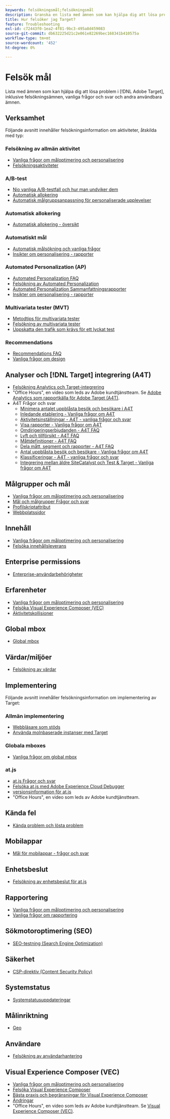 ```yaml
---
keywords: felsökningsmål;felsökningsmål
description: Granska en lista med ämnen som kan hjälpa dig att lösa problem i Adobe Target, inklusive felsökningsfrågor, vanliga frågor och svar samt andra användbara ämnen.
title: Hur felsöker jag Target?
feature: Troubleshooting
exl-id: c72443f0-1ea2-4f81-9bc3-495a8d459083
source-git-commit: db632225d21c2e061e82269bec168341b410575a
workflow-type: tm+mt
source-wordcount: '452'
ht-degree: 0%

---
```


# Felsök mål

Lista med ämnen som kan hjälpa dig att lösa problem i [!DNL Adobe Target], inklusive felsökningsämnen, vanliga frågor och svar och andra användbara ämnen.

## Verksamhet

Följande avsnitt innehåller felsökningsinformation om aktiviteter, åtskilda med typ:

### Felsökning av allmän aktivitet

* [Vanliga frågor om måloptimering och personalisering](/help/main/c-intro/cmp-target-standard-cheatsheet.md)
* [Felsökningsaktiviteter](/help/main/c-activities/c-troubleshooting-activities/troubleshooting-activities.md)

### A/B-test

* [Nio vanliga A/B-testfall och hur man undviker dem](/help/main/c-activities/t-test-ab/common-ab-testing-pitfalls.md)
* [Automatisk allokering](/help/main/c-activities/automated-traffic-allocation/automated-traffic-allocation.md)
* [Automatisk målgruppsanpassning för personaliserade upplevelser](/help/main/c-activities/auto-target/auto-target-to-optimize.md)

### Automatisk allokering

* [Automatisk allokering - översikt](/help/main/c-activities/automated-traffic-allocation/automated-traffic-allocation.md#section_0E72C1D72DE74F589F965D4B1763E5C3)

### Automatiskt mål

* [Automatisk målsökning och vanliga frågor](/help/main/c-activities/auto-target/auto-target-troubleshooting-faqs.md)
* [Insikter om personalisering - rapporter](/help/main/c-reports/c-personalization-insights-reports/personalization-insights-reports.md)

### Automated Personalization (AP)

* [Automated Personalization FAQ](/help/main/c-activities/t-automated-personalization/automated-personalization-faq.md)
* [Felsökning av Automated Personalization](/help/main/c-activities/t-automated-personalization/ap-trouble.md)
* [Automated Personalization Sammanfattningsrapporter](/help/main/c-reports/reports-ap.md)
* [Insikter om personalisering - rapporter](/help/main/c-reports/c-personalization-insights-reports/personalization-insights-reports.md)

### Multivariata tester (MVT)

* [Metodtips för multivariata tester](/help/main/c-activities/c-multivariate-testing/best-practices.md)
* [Felsökning av multivariata tester](/help/main/c-activities/c-multivariate-testing/best-practices.md)
* [Uppskatta den trafik som krävs för ett lyckat test](/help/main/c-activities/c-multivariate-testing/t-create-multivariate-test/traffic-estimator.md)

### Recommendations

* [Recommendations FAQ](/help/main/c-recommendations/c-recommendations-faq/recommendations-faq.md)
* [Vanliga frågor om design](/help/main/c-recommendations/c-design-overview/template-faq.md)

## Analyser och [!DNL Target] integrering (A4T)

* [Felsökning Analytics och Target-integrering](/help/main/c-integrating-target-with-mac/a4t/c-a4t-troubleshooting/a4t-troubleshooting.md)
* &quot;Office Hours&quot;, en video som leds av Adobe kundtjänstteam. Se [Adobe Analytics som rapportkälla för Adobe Target (A4T)](/help/main/c-integrating-target-with-mac/a4t/a4t.md).
* A4T Frågor och svar
   * [Minimera antalet uppblåsta besök och besökare i A4T](/help/main/c-integrating-target-with-mac/a4t/c-a4t-troubleshooting/minimizing-inflated-visit-and-visitor-counts-a4t.md)
   * [Inledande etablering - Vanliga frågor om A4T](/help/main/c-integrating-target-with-mac/a4t/r-a4t-faq/a4t-faq-initial-provisioning.md)
   * [Aktivitetsinställningar - A4T - vanliga frågor och svar](/help/main/c-integrating-target-with-mac/a4t/r-a4t-faq/a4t-faq-activity-setup.md)
   * [Visa rapporter - Vanliga frågor om A4T](/help/main/c-integrating-target-with-mac/a4t/r-a4t-faq/a4t-faq-viewing-reports.md)
   * [Omdirigeringserbjudanden - A4T FAQ](/help/main/c-integrating-target-with-mac/a4t/r-a4t-faq/a4t-faq-redirect-offers.md)
   * [Lyft och tillförsikt - A4T FAQ](/help/main/c-integrating-target-with-mac/a4t/r-a4t-faq/a4t-faq-lift-and-confidence.md)
   * [Måttdefinitioner - A4T FAQ](/help/main/c-integrating-target-with-mac/a4t/r-a4t-faq/a4t-faq-metric-definition.md)
   * [Dela mått, segment och rapporter - A4T FAQ](/help/main/c-target/c-troubleshooting-targets-and-audiences/a4t-faq-sharing-metrics-audiences-reports.md)
   * [Antal uppblåsta besök och besökare - Vanliga frågor om A4T](/help/main/c-integrating-target-with-mac/a4t/r-a4t-faq/a4t-faq-inflated-visit-and-visitor-counts.md)
   * [Klassificeringar - A4T - vanliga frågor och svar](/help/main/c-integrating-target-with-mac/a4t/r-a4t-faq/a4t-faq-classifications.md)
   * [Integrering mellan äldre SiteCatalyst och Test &amp; Target - Vanliga frågor om A4T](/help/main/c-integrating-target-with-mac/a4t/r-a4t-faq/a4t-faq-old-integration.md)

## Målgrupper och mål

* [Vanliga frågor om måloptimering och personalisering](/help/main/c-intro/cmp-target-standard-cheatsheet.md)
* [Mål och målgrupper Frågor och svar](/help/main/c-target/c-troubleshooting-targets-and-audiences/troubleshooting-targets-and-audiences.md)
* [Profilskriptattribut](/help/main/c-target/c-visitor-profile/profile-parameters.md)
* [Webbplatssidor](/help/main/c-target/c-audiences/c-target-rules/site-pages.md)

## Innehåll

* [Vanliga frågor om måloptimering och personalisering](/help/main/c-intro/cmp-target-standard-cheatsheet.md)
* [Felsöka innehållsleverans](/help/main/c-activities/c-troubleshooting-activities/content-trouble.md)

## Enterprise permissions

* [Enterprise-användarbehörigheter](/help/main/administrating-target/c-user-management/property-channel/property-channel.md)

## Erfarenheter

* [Vanliga frågor om måloptimering och personalisering](/help/main/c-intro/cmp-target-standard-cheatsheet.md)
* [Felsöka Visual Experience Composer (VEC)](/help/main/c-experiences/c-visual-experience-composer/r-troubleshoot-composer/troubleshoot-composer.md)
* [Aktivitetskollisioner](/help/main/c-experiences/c-visual-experience-composer/activity-collisions.md)

## Global mbox

* [Global mbox](/help/main/c-implementing-target/c-implementing-target-for-client-side-web/c-target-atjs-faq/global-mbox-frequently-asked-questions.md)

## Värdar/miljöer

* [Felsökning av värdar](/help/main/administrating-target/hosts.md)

## Implementering

Följande avsnitt innehåller felsökningsinformation om implementering av Target:

### Allmän implementering

* [Webbläsare som stöds](/help/main/c-implementing-target/c-considerations-before-you-implement-target/supported-browsers.md)
* [Använda molnbaserade instanser med Target](/help/main/c-implementing-target/c-implementing-target-for-client-side-web/c-target-debugging-atjs/targeting-using-cloud-based-instances.md)

### Globala mboxes

* [Vanliga frågor om global mbox](/help/main/c-implementing-target/c-implementing-target-for-client-side-web/c-target-atjs-faq/global-mbox-frequently-asked-questions.md)

### at.js

* [at.js Frågor och svar](/help/main/c-implementing-target/c-implementing-target-for-client-side-web/c-target-atjs-faq/target-atjs-faq.md)
* [Felsöka at.js med Adobe Experience Cloud Debugger](/help/main/c-implementing-target/c-implementing-target-for-client-side-web/c-target-debugging-atjs/target-debugging-atjs.md)
* [versionsinformation för at.js](/help/main/c-implementing-target/c-implementing-target-for-client-side-web/target-atjs-versions.md)
* &quot;Office Hours&quot;, en video som leds av Adobe kundtjänstteam.

## Kända fel

* [Kända problem och lösta problem](/help/main/r-release-notes/known-issues-resolved-issues.md)

## Mobilappar

* [Mål för mobilappar - frågor och svar](/help/main/c-target-mobile-app/target-for-mobile-apps-faq.md)

## Enhetsbeslut

* [Felsökning av enhetsbeslut för at.js](/help/main/c-implementing-target/c-implementing-target-for-client-side-web/on-device-decisioning/troubleshooting-on-device-decisioning.md)

## Rapportering

* [Vanliga frågor om måloptimering och personalisering](/help/main/c-intro/cmp-target-standard-cheatsheet.md)
* [Vanliga frågor om rapportering](/help/main/c-reports/reporting-frequently-asked-questions.md)

## Sökmotoroptimering (SEO)

* [SEO-testning (Search Engine Optimization)](/help/main/c-implementing-target/c-implementing-target-for-client-side-web/c-how-atjs-works/how-atjs-works.md)

## Säkerhet

* [CSP-direktiv (Content Security Policy)](/help/main/c-implementing-target/c-considerations-before-you-implement-target/c-privacy/content-security-policy.md)

## Systemstatus

* [Systemstatusuppdateringar](/help/main/r-release-notes/system-status-updates.md)

## Målinriktning

* [Geo](/help/main/c-target/c-audiences/c-target-rules/geo.md)

## Användare

* [Felsökning av användarhantering](/help/main/administrating-target/c-user-management/c-user-management/troubleshooting-user-management.md)

## Visual Experience Composer (VEC)

* [Vanliga frågor om måloptimering och personalisering](/help/main/c-intro/cmp-target-standard-cheatsheet.md)
* [Felsöka Visual Experience Composer](/help/main/c-experiences/c-visual-experience-composer/r-troubleshoot-composer/troubleshoot-composer.md)
* [Bästa praxis och begränsningar för Visual Experience Composer](/help/main/c-experiences/c-visual-experience-composer/experience-composer-best-practices.md)
* [Ändringar](/help/main/c-experiences/c-visual-experience-composer/c-vec-code-editor/vec-code-editor.md)
* &quot;Office Hours&quot;, en video som leds av Adobe kundtjänstteam. Se [Visual Experience Composer (VEC)](/help/main/c-experiences/c-visual-experience-composer/visual-experience-composer.md).
